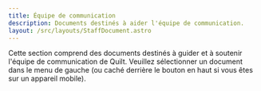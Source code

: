 ```yaml
---
title: Équipe de communication
description: Documents destinés à aider l'équipe de communication.
layout: /src/layouts/StaffDocument.astro
---
```


Cette section comprend des documents destinés à guider et à soutenir l'équipe de communication de Quilt. Veuillez sélectionner un document dans le menu de gauche (ou caché derrière le bouton en haut si vous êtes sur un appareil mobile).
